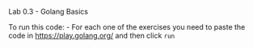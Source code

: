 Lab 0.3 - Golang Basics

To run this code:
    - For each one of the exercises you need to paste the code in https://play.golang.org/ and then click `run`